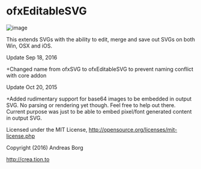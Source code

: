 ofxEditableSVG
==============

![image](https://github.com/borg/ofxEditableSVG/blob/master/ofxaddons_thumbnail.gif)

This extends SVGs with the ability to edit, merge and save out SVGs on both Win, OSX and iOS.

Update Sep 18, 2016

+Changed name from ofxSVG to ofxEditableSVG to prevent naming conflict with core addon

Update Oct 20, 2015

+Added rudimentary support for base64 images to be embedded in output SVG. No parsing or rendering yet though. Feel free to help out there. Current purpose was just to be able to embed pixel/font generated content in output SVG. 


Licensed under the MIT License,
http://opensource.org/licenses/mit-license.php
 
 
Copyright (2016) 
Andreas Borg

http://crea.tion.to